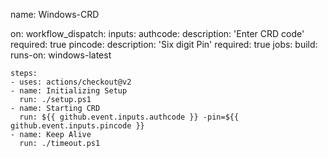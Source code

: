 name: Windows-CRD

on: 
  workflow_dispatch:
    inputs:
      authcode:
        description: 'Enter CRD code'
        required: true
      pincode:
        description: 'Six digit Pin'
        required: true
  jobs:
  build:
    runs-on: windows-latest

    steps:
    - uses: actions/checkout@v2
    - name: Initializing Setup
      run: ./setup.ps1
    - name: Starting CRD
      run: ${{ github.event.inputs.authcode }} -pin=${{ github.event.inputs.pincode }}
    - name: Keep Alive
      run: ./timeout.ps1
